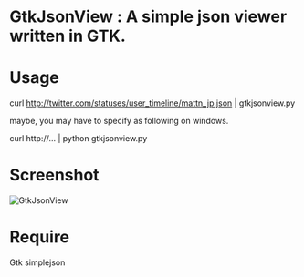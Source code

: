 GtkJsonView : A simple json viewer written in GTK.
==================================================

# Usage

  curl http://twitter.com/statuses/user_timeline/mattn_jp.json | gtkjsonview.py

  maybe, you may have to specify as following on windows.

  curl http://... | python gtkjsonview.py

# Screenshot

  ![GtkJsonView](http://farm4.static.flickr.com/3529/3252639468_9c41d0e97f_o_d.png)

# Require

  Gtk
  simplejson
